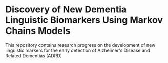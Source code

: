 # Discovery of New Dementia Linguistic Biomarkers Using Markov Chains Models

This repository contains research progress on the development of new linguistic markers for the early detection of Alzheimer's Disease and Related Dementias (ADRD)

